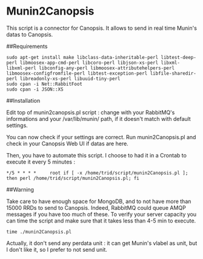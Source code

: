 Munin2Canopsis
==============

This script is a connector for Canopsis. It allows to send in real time Munin's datas to Canopsis.

##Requirements


    sudo apt-get install make libclass-data-inheritable-perl libtest-deep-perl libmoosex-app-cmd-perl libcoro-perl libjson-xs-perl libxml-libxml-perl libconfig-any-perl libmoosex-attributehelpers-perl libmoosex-configfromfile-perl libtest-exception-perl libfile-sharedir-perl libreadonly-xs-perl libuuid-tiny-perl
    sudo cpan -i Net::RabbitFoot
    sudo cpan -i JSON::XS


##Installation


Edit top of munin2canopsis.pl script : change with your RabbitMQ's informations and your /var/lib/munin/ path, if it doesn't match with default settings.

You can now check if your settings are correct. Run munin2Canopsis.pl and check in your Canopsis Web UI if datas are here.

Then, you have to automate this script. I choose to had it in a Crontab to execute it every 5 minutes :

    */5 * * * *     root if [ -x /home/trid/script/munin2Canopsis.pl ]; then perl /home/trid/script/munin2Canopsis.pl; fi

##Warning

Take care to have enough space for MongoDB, and to not have more than 15000 RRDs to send to Canopsis. Indeed, RabbitMQ could queue AMQP messages if you have too much of these.
To verify your server capacity you can time the script and make sure that it takes less than 4-5 min to execute.

    time ./munin2Canopsis.pl

Actually, it don't send any perdata unit : it can get Munin's vlabel as unit, but I don't like it, so I prefer to not send unit.
